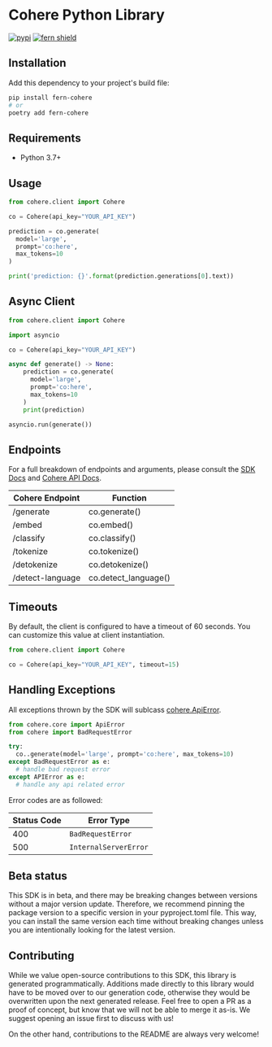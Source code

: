 # Cohere Python Library

[![pypi](https://img.shields.io/pypi/v/fern-cohere.svg)](https://pypi.python.org/pypi/fern-cohere)
[![fern shield](https://img.shields.io/badge/%F0%9F%8C%BF-SDK%20generated%20by%20Fern-brightgreen)](https://github.com/fern-api/fern)

## Installation

Add this dependency to your project's build file:

```bash
pip install fern-cohere
# or
poetry add fern-cohere
```

## Requirements

- Python 3.7+

## Usage

```python
from cohere.client import Cohere

co = Cohere(api_key="YOUR_API_KEY")

prediction = co.generate(
  model='large',
  prompt='co:here',
  max_tokens=10
)

print('prediction: {}'.format(prediction.generations[0].text))
```

## Async Client

```python
from cohere.client import Cohere

import asyncio

co = Cohere(api_key="YOUR_API_KEY")

async def generate() -> None:
    prediction = co.generate(
      model='large',
      prompt='co:here',
      max_tokens=10
    )
    print(prediction)

asyncio.run(generate())
```

## Endpoints

For a full breakdown of endpoints and arguments, please consult the [SDK Docs](https://cohere-sdk.readthedocs.io/en/latest/) and [Cohere API Docs](https://docs.cohere.ai/).

| Cohere Endpoint  | Function             |
| ---------------- | -------------------- |
| /generate        | co.generate()        |
| /embed           | co.embed()           |
| /classify        | co.classify()        |
| /tokenize        | co.tokenize()        |
| /detokenize      | co.detokenize()      |
| /detect-language | co.detect_language() |

## Timeouts
By default, the client is configured to have a timeout of 60 seconds. You can customize this value at client instantiation. 

```python
from cohere.client import Cohere

co = Cohere(api_key="YOUR_API_KEY", timeout=15)
```

## Handling Exceptions
All exceptions thrown by the SDK will sublcass [cohere.ApiError](./src/cohere/core/api_error.py). 

```python
from cohere.core import ApiError
from cohere import BadRequestError

try:
  co..generate(model='large', prompt='co:here', max_tokens=10)
except BadRequestError as e: 
  # handle bad request error
except APIError as e:  
  # handle any api related error
```

Error codes are as followed:

| Status Code | Error Type                 |
| ----------- | -------------------------- |
| 400         | `BadRequestError`          |
| 500         | `InternalServerError`      |

## Beta status

This SDK is in beta, and there may be breaking changes between versions without a major version update. Therefore, we recommend pinning the package version to a specific version in your pyproject.toml file. This way, you can install the same version each time without breaking changes unless you are intentionally looking for the latest version.

## Contributing

While we value open-source contributions to this SDK, this library is generated programmatically. Additions made directly to this library would have to be moved over to our generation code, otherwise they would be overwritten upon the next generated release. Feel free to open a PR as a proof of concept, but know that we will not be able to merge it as-is. We suggest opening an issue first to discuss with us!

On the other hand, contributions to the README are always very welcome!

